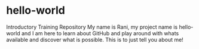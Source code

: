 # hello-world
Introductory Training Repository
My name is Rani, my project name is hello-world and I am here to learn about GitHub and play around with whats available and discover what is possible. This is to just tell you about me!
